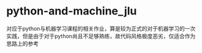 # python-and-machine_jlu
对应于python与机器学习课程的相关作业，算是较为正式的对于机器学习的一次实践，但是由于对于python尚且不足够熟练，故代码风格极度恶劣，仅适合作为思路上的参考
